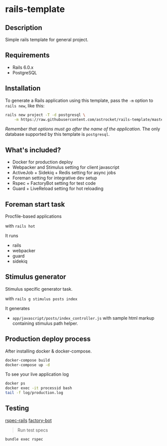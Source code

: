 # rails-template

## Description
Simple rails template for general project.

## Requirements
* Rails 6.0.x
* PostgreSQL

## Installation

To generate a Rails application using this template, pass the `-m` option to `rails new`, like this:

```bash
rails new project -T -d postgresql \
    -m https://raw.githubusercontent.com/astrocket/rails-template/master/template.rb
```

*Remember that options must go after the name of the application.* The only database supported by this template is `postgresql`.

## What's included?

* Docker for production deploy
* Webpacker and Stimulus setting for client javascript
* ActiveJob + Sidekiq + Redis setting for async jobs 
* Foreman setting for integrative dev setup
* Rspec + FactoryBot setting for test code
* Guard + LiveReload setting for hot reloading

## Foreman start task

Procfile-based applications

with `rails hot`

It runs

* rails
* webpacker
* guard
* sidekiq

## Stimulus generator

Stimulus specific generator task.

with `rails g stimulus posts index`

It generates

* `app/javascript/posts/index_controller.js` with sample html markup containing stimulus path helper.

## Production deploy process

After installing docker & docker-compose.

```bash
docker-compose build
docker-compose up -d
```

To see your live application log

```bash
docker ps
docker exec -it processid bash
tail -f log/production.log
```

## Testing

[rspec-rails](https://github.com/rspec/rspec-rails)
[factory-bot](https://github.com/thoughtbot/factory_bot/wiki)

> Run test specs

```bash
bundle exec rspec
```
